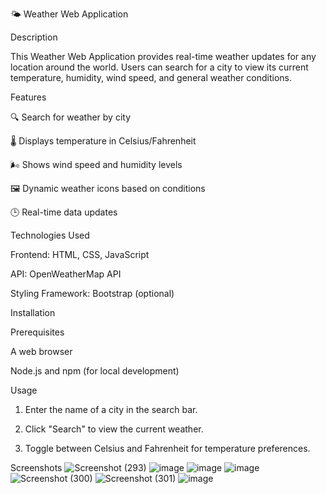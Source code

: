 

🌤️ Weather Web Application

Description

This Weather Web Application provides real-time weather updates for any location around the world. Users can search for a city to view its current temperature, humidity, wind speed, and general weather conditions.

Features

🔍 Search for weather by city

🌡️ Displays temperature in Celsius/Fahrenheit

🌬️ Shows wind speed and humidity levels

🖼️ Dynamic weather icons based on conditions

🕒 Real-time data updates


Technologies Used

Frontend: HTML, CSS, JavaScript

API: OpenWeatherMap API

Styling Framework: Bootstrap (optional)


Installation

Prerequisites

A web browser

Node.js and npm (for local development)

Usage

1. Enter the name of a city in the search bar.


2. Click "Search" to view the current weather.


3. Toggle between Celsius and Fahrenheit for temperature preferences.



Screenshots
![Screenshot (293)](https://github.com/user-attachments/assets/0195c64a-ed09-43f7-863a-6a7b54103fc7)
![image](https://github.com/user-attachments/assets/7a84b841-2d18-4d45-9a23-a3d295c14aad)
![image](https://github.com/user-attachments/assets/a24d2450-e9de-44aa-b2cc-bd95869f3d93)
![image](https://github.com/user-attachments/assets/8d019df9-4ebb-49ae-a61d-a126a0826daa)
![Screenshot (300)](https://github.com/user-attachments/assets/651e66ed-948f-4c9f-a871-e7dda139218a)
![Screenshot (301)](https://github.com/user-attachments/assets/340470e6-a501-4942-8de1-64a4740fc4a3)
![image](https://github.com/user-attachments/assets/7de929d5-0a32-42f6-b028-8e294180ceb1)






